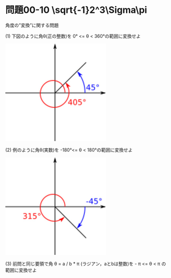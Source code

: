 # 問題00-10 \sqrt{-1}2^3\Sigma\pi

角度の”変換”に関する問題

(1) 下図のように角θ(正の整数)を 0° <= θ < 360°の範囲に変換せよ

![Fig.1](405.jpg)

(2) 例のように角θ(実数)を -180°<= θ < 180°の範囲に変換せよ

![Fig.2](315.jpg)

(3) 前問と同じ要領で角 θ = a / b * π (ラジアン，aとbは整数)を - π <= θ < π の範囲に変換せよ

